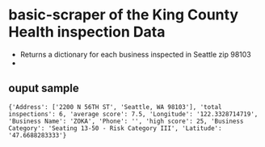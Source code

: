 # basic-scraper of the King County Health inspection Data
* Returns a dictionary for each business inspected in Seattle zip 98103
* 
## ouput sample
```
{'Address': ['2200 N 56TH ST', 'Seattle, WA 98103'], 'total inspections': 6, 'average score': 7.5, 'Longitude': '122.3328714719', 'Business Name': 'ZOKA', 'Phone': '', 'high score': 25, 'Business Category': 'Seating 13-50 - Risk Category III', 'Latitude': '47.6688283333'}

```
